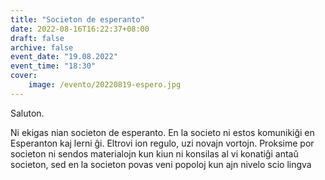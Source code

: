 ```yaml
---
title: "Societon de esperanto"
date: 2022-08-16T16:22:37+08:00
draft: false
archive: false
event_date: "19.08.2022"
event_time: "18:30"
cover: 
    image: /evento/20220819-espero.jpg
---
```

Saluton. 

Ni ekigas nian societon de esperanto. En la societo ni estos komunikiĝi en Esperanton kaj lerni ĝi. Eltrovi ion regulo, uzi novajn vortojn. Proksime por societon ni sendos materialojn kun kiun ni konsilas al vi konatiĝi antaŭ societon, sed en la societon povas veni popoloj kun ajn nivelo scio lingva
